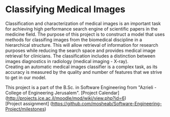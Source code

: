 Classifying Medical Images
============================


Classification and characterization of medical images is an important task for achieving high performance search engine of scientific papers in the medicine field.
The purpose of this project is to construct a model that uses methods for classifing images from the biomedical discipline in a hierarchical structure. This will allow retrieval of information for research purposes while reducing the search space and provides medical image retrieval for clinicians.
The classification includes a distinction between images diagnostics in radiology (medical imaging - X-ray).
<br>    Creating an automatic medical images classifier is a complex task, as its accuracy is measured by the quality and number of features that we strive to get in our model.

This project is a part of the B.Sc. in Software Engineering from "Azrieli - College of Engineering Jerusalem".
[Project Calendar] (http://projects.jce.ac.il/moodle/mod/wiki/view.php?id=6)
<br>[Project assignment] (https://github.com/mosheab/Software-Engineering-Project/milestones)

